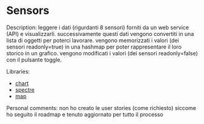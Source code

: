 # Sensors

Description:
leggere i dati (rigurdanti 8 sensori) forniti da un web service (API) e visualizzarli.
successivamente questi dati vengono convertiti in una lista di oggetti per poterci lavorare.
vengono memorizzati i valori (dei sensori readonly=true) in una hashmap per poter rappresentare il loro storico in un grafico.
vengono modificati i valori (dei sensori readonly=false) con il pulsante toggle.

Libraries:
- [chart](https://www.chartjs.org)
- [spectre](https://picturepan2.github.io/spectre/index.html)
- [map](https://docs.anychart.com/Maps/Quick_Start)

Personal comments:
non ho creato le user stories (come richiesto) siccome ho seguito il roadmap e tenuto aggiornato per tutto il processo
